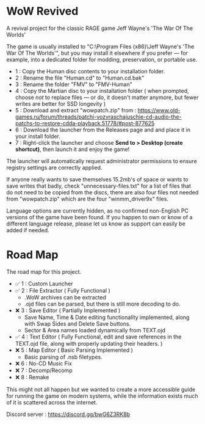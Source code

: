 # WoW Revived

A revival project for the classic RAGE game Jeff Wayne's 'The War Of The Worlds'

The game is usually installed to "C:\Program Files (x86)\Jeff Wayne's 'The War Of The Worlds'", but you may install it elsewhere if you prefer — for example, into a dedicated folder for modding, preservation, or portable use.

- 1 : Copy the Human disc contents to your installation folder.
- 2 : Rename the file "Human.cd" to "Human.cd.bak"
- 3 : Rename the folder "FMV" to "FMV-Human"
- 4 : Copy the Martian disc to your installation folder ( when prompted, choose *not* to replace files — or do, it doesn't matter anymore, but fewer writes are better for SSD longevity )
- 5 : Download and extract "wowpatch.zip" from : https://www.old-games.ru/forum/threads/patchi-vozvraschajuschie-cd-audio-the-patchs-to-restore-cdda-playback.51778/#post-877625
- 6 : Download the launcher from the Releases page and and place it in your install folder.
- 7 : Right-click the launcher and choose **Send to > Desktop (create shortcut)**, then launch it and enjoy the game!

The launcher will automatically request administrator permissions to ensure registry settings are correctly applied.

If anyone really wants to save themselves 15.2mb's of space or wants to save writes that badly, check "unnecessary-files.txt" for a list of files that do not need to be copied from the discs, there are also four files not needed from "wowpatch.zip" which are the four "winmm_driver9x" files.

Language options are currently hidden, as no confirmed non-English PC versions of the game have been found. If you happen to own or know of a different language release, please let us know as support can easily be added if needed.

# Road Map

The road map for this project.

- ✅ 1 : Custom Launcher
- ✅ 2 : File Extractor ( Fully Functional )
	- .WoW archives can be extracted
	- .ojd files can be parsed, but there is still more decoding to do.
- ❌ 3 : Save Editor ( Partially Implemented )
	- Save Name, Time & Date editing functionality implemented, along with Swap Sides and Delete Save buttons.
	- Sector & Area names loaded dynamically from TEXT.ojd
- ✅ 4 : Text Editor ( Fully Functional, edit and save references in the TEXT.ojd file, along with properly updating their headers. )
- ❌ 5 : Map Editor ( Basic Parsing Implemented )
	- Basic parsing of .nsb filetypes.
- ❌ 6 : No-CD Music Fix
- ❌ 7 : Decomp/Recomp
- ❌ 8 : Remake

This might not all happen but we wanted to create a more accessible guide for running the game on modern systems, while the information exists much of it is scattered across the internet.

Discord server : https://discord.gg/bwG6Z3RK8b
